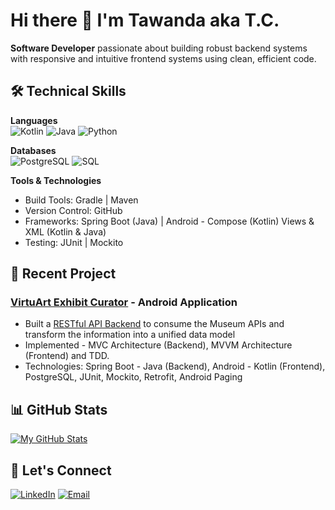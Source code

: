 # Hi there 👋 I'm Tawanda aka T.C.
**Software Developer** passionate about building robust backend systems with responsive and intuitive frontend systems using clean, efficient code.

## 🛠️ Technical Skills

**Languages**  
![Kotlin](https://img.shields.io/badge/Kotlin-0095D5?style=flat&logo=kotlin&logoColor=white)
![Java](https://img.shields.io/badge/Java-ED8B00?style=flat&logo=openjdk&logoColor=white)
![Python](https://img.shields.io/badge/Python-3776AB?style=flat&logo=python&logoColor=white)

**Databases**  
![PostgreSQL](https://img.shields.io/badge/PostgreSQL-316192?style=flat&logo=postgresql&logoColor=white)
![SQL](https://img.shields.io/badge/SQL-4479A1?style=flat&logo=sql&logoColor=white)

**Tools & Technologies**  
- Build Tools: Gradle | Maven
- Version Control: GitHub
- Frameworks: Spring Boot (Java) | Android - Compose (Kotlin) Views & XML (Kotlin & Java) 
- Testing: JUnit | Mockito

## 🔭 Recent Project

### [VirtuArt Exhibit Curator](https://github.com/tchabva/virtuart-frontend) - Android Application
- Built a [RESTful API Backend](https://github.com/tchabva/virtuart-backend) to consume the Museum APIs and transform the information into a unified data model
- Implemented - MVC Architecture (Backend), MVVM Architecture (Frontend) and TDD.
- Technologies: Spring Boot - Java (Backend), Android - Kotlin (Frontend), PostgreSQL, JUnit, Mockito, Retrofit, Android Paging

## 📊 GitHub Stats

[![My GitHub Stats](https://github-readme-stats.vercel.app/api?username=tchabva&show_icons=true&theme=dark)](https://github.com/tchabva)

## 💬 Let's Connect

[![LinkedIn](https://img.shields.io/badge/LinkedIn-0077B5?style=flat&logo=linkedin&logoColor=white)](https://linkedin.com/in/tawandachabva)
[![Email](https://img.shields.io/badge/Email-D14836?style=flat&logo=gmail&logoColor=white)](mailto:tawandachabva@gmail.com)


<!---
tchabva/tchabva is a ✨ special ✨ repository because its `README.md` (this file) appears on your GitHub profile.
You can click the Preview link to take a look at your changes.
--->
